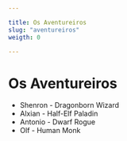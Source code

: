 ```yaml
---

title: Os Aventureiros
slug: "aventureiros"
weigth: 0

---
```


# Os Aventureiros

* Shenron - Dragonborn Wizard
* Alxian - Half-Elf Paladin
* Antonio - Dwarf Rogue
* Olf - Human Monk


